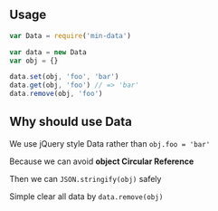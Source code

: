 Usage
---

```js
var Data = require('min-data')

var data = new Data
var obj = {}

data.set(obj, 'foo', 'bar')
data.get(obj, 'foo') // => 'bar'
data.remove(obj, 'foo')
```

Why should use Data
---

We use jQuery style Data rather than `obj.foo = 'bar'`

Because we can avoid **object Circular Reference**

Then we can `JSON.stringify(obj)` safely

Simple clear all data by `data.remove(obj)`
